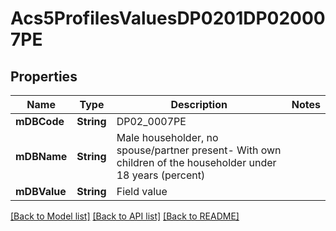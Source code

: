 # Acs5ProfilesValuesDP0201DP020007PE

## Properties
Name | Type | Description | Notes
------------ | ------------- | ------------- | -------------
**mDBCode** | **String** | DP02_0007PE | 
**mDBName** | **String** | Male householder, no spouse/partner present- With own children of the householder under 18 years (percent) | 
**mDBValue** | **String** | Field value | 

[[Back to Model list]](../README.md#documentation-for-models) [[Back to API list]](../README.md#documentation-for-api-endpoints) [[Back to README]](../README.md)


